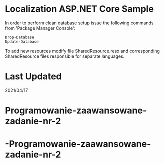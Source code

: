# Localization ASP.NET Core Sample

In order to perform clean database setup issue the following commands from 'Package Manager Console':

```
Drop-Database
Update-Database

```

To add new resources modify file SharedResource.resx and corresponding SharedResource files responsible for separate languages.

# Last Updated
2021/04/17
# Programowanie-zaawansowane-zadanie-nr-2
# -Programowanie-zaawansowane-zadanie-nr-2
